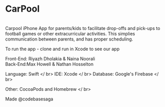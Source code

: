 # CarPool
<br />
Carpool iPhone App for parents/kids to facilitate drop-offs and pick-ups to football games or other extracurricular activities. This simplies communication between parents, and has proper scheduling.
<br />

To run the app - clone and run in Xcode to see our app
<br />

Front-End: Riyazh Dholakia & Naina Noorali
<br />
Back-End:Max Howell & Nathan Hosselton
<br />

Language: Swift
</ br>
IDE: Xcode
</ br>
Database: Google's Firebase
</ br>

Other: CocoaPods and Homebrew
</ br>

Made @codebasesaga

